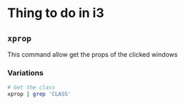 # Thing to do in i3

## `xprop`

This command allow get the props of the clicked windows

### Variations

```bash
# Get the class
xprop | grep 'CLASS'
```
